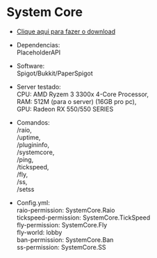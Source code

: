 # System Core

- [Clique aqui para fazer o download](https://www.spigotmc.org/resources/system-core.95848/)

- Dependencias:<br>
PlaceholderAPI

- Software:<br>
Spigot/Bukkit/PaperSpigot

- Server testado:<br>
CPU: AMD Ryzem 3 3300x 4-Core Processor,<br>
RAM: 512M (para o server) (16GB pro pc),<br>
GPU: Radeon RX 550/550 SERIES<br>

- Comandos:<br>
/raio,<br>
/uptime,<br>
/plugininfo,<br>
/systemcore,<br>
/ping,<br>
/tickspeed,<br>
/fly,<br>
/ss,<br>
/setss<br>

- Config.yml:<br>
raio-permission: SystemCore.Raio<br>
tickspeed-permission: SystemCore.TickSpeed<br>
fly-permission: SystemCore.Fly<br>
fly-world: lobby<br>
ban-permission: SystemCore.Ban<br>
ss-permission: SystemCore.SS<br>
